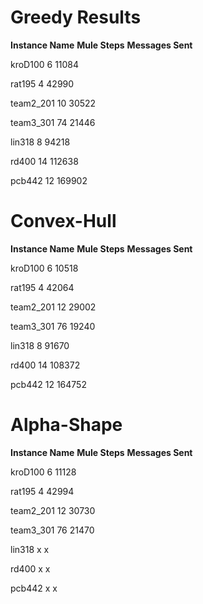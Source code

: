 # Greedy Results

**Instance Name**  **Mule Steps**  **Messages Sent**

kroD100  			 6        		   11084

rat195 		   	 4       		    42990

team2_201    	10      		   30522

team3_301    	74      		   21446

lin318            	  8      		    94218

rd400             	14     		    112638

pcb442          	12     		    169902

# Convex-Hull

**Instance Name**  **Mule Steps**  **Messages Sent**

kroD100  			 6       		   10518

rat195 		   	 4       		   42064

team2_201    	12      		   29002

team3_301    	76      		   19240

lin318            	  8      		    91670

rd400             	14     		    108372

pcb442          	 12     		   164752

# Alpha-Shape

**Instance Name**  **Mule Steps**  **Messages Sent**

kroD100  			 6        		   11128

rat195 		   	 4       		    42994

team2_201    	 12      		     30730

team3_301    	 76      		     21470

lin318            	 x      		     x

rd400             	 x     		      x

pcb442          	 x     		      x


